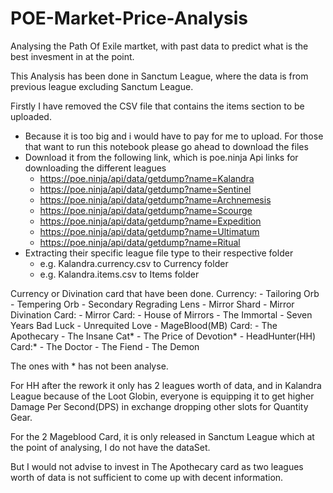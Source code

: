 # POE-Market-Price-Analysis
Analysing the Path Of Exile martket, with past data to predict what is the best invesment in at the point.

This Analysis has been done in Sanctum League, where the data is from previous league excluding Sanctum League.

Firstly I have removed the CSV file that contains the items section to be uploaded. 
- Because it is too big and i would have to pay for me to upload. For those that want to run this notebook please go ahead to download the files
- Download it from the following link, which is poe.ninja Api links for downloading the different leagues
    - https://poe.ninja/api/data/getdump?name=Kalandra
    - https://poe.ninja/api/data/getdump?name=Sentinel
    - https://poe.ninja/api/data/getdump?name=Archnemesis
    - https://poe.ninja/api/data/getdump?name=Scourge
    - https://poe.ninja/api/data/getdump?name=Expedition
    - https://poe.ninja/api/data/getdump?name=Ultimatum
    - https://poe.ninja/api/data/getdump?name=Ritual
- Extracting their specific league file type to their respective folder
    - e.g. Kalandra.currency.csv to Currency folder
    - e.g. Kalandra.items.csv to Items folder

Currency or Divination card that have been done.
  Currency:
    - Tailoring Orb
    - Tempering Orb 
    - Secondary Regrading Lens 
    - Mirror Shard 
    - Mirror 
  Divination Card:
    - Mirror Card:
        - House of Mirrors
        - The Immortal 
        - Seven Years Bad Luck
        - Unrequited Love 
    - MageBlood(MB) Card:
        - The Apothecary
        - The Insane Cat*
        - The Price of Devotion*
    - HeadHunter(HH) Card:*
        - The Doctor 
        - The Fiend 
        - The Demon

The ones with * has not been analyse. 

For HH after the rework it only has 2 leagues worth of data, and in Kalandra League because of the Loot Globin, everyone is equipping it to get higher Damage Per Second(DPS) in exchange dropping other slots for Quantity Gear.

For the 2 Mageblood Card, it is only released in Sanctum League which at the point of analysing, I do not have the dataSet.

But I would not advise to invest in The Apothecary card as two leagues worth of data is not sufficient to come up with decent information. 